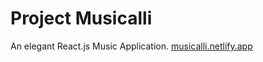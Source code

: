 # Project Musicalli

An elegant React.js Music Application.
[musicalli.netlify.app](https://musicalli.netlify.app/)
